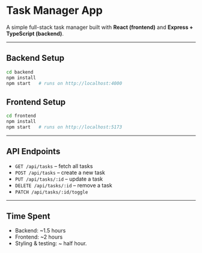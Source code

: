 # Task Manager App

A simple full-stack task manager built with **React (frontend)** and **Express + TypeScript (backend)**.

---

## Backend Setup
```bash
cd backend
npm install
npm start   # runs on http://localhost:4000
```

## Frontend Setup
```bash
cd frontend
npm install
npm start   # runs on http://localhost:5173
```

---

## API Endpoints
- `GET /api/tasks` – fetch all tasks  
- `POST /api/tasks` – create a new task  
- `PUT /api/tasks/:id` – update a task  
- `DELETE /api/tasks/:id` – remove a task  
- `PATCH /api/tasks/:id/toggle`

---


## Time Spent
- Backend: ~1.5 hours
- Frontend: ~2 hours
- Styling & testing: ~ half hour.
